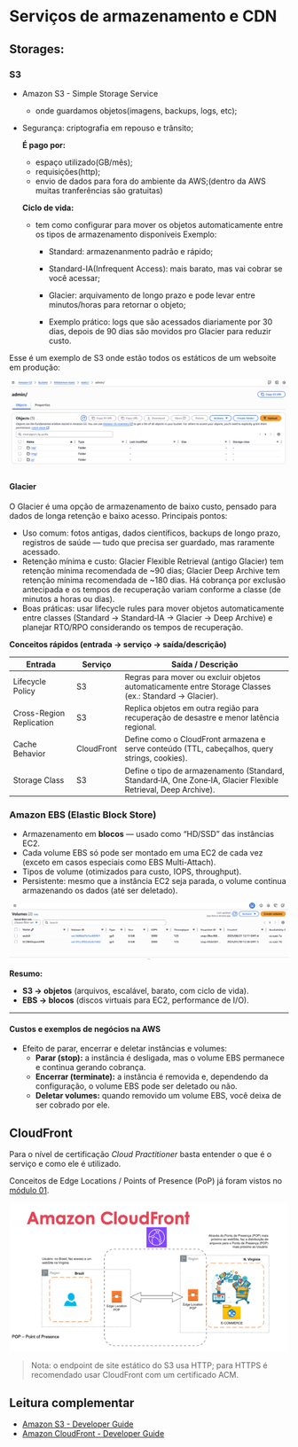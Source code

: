# Serviços de armazenamento e CDN

## Storages:

### S3

- Amazon S3 - Simple Storage Service
  - onde guardamos objetos(imagens, backups, logs, etc);
- Segurança: criptografia em repouso e trânsito;

  **É pago por:**
  - espaço utilizado(GB/mês);
  - requisições(http);
  - envio de dados para fora do ambiente da AWS;(dentro da AWS muitas tranferências são gratuitas)
  

  **Ciclo de vida:**
  - tem como configurar para mover os objetos automaticamente entre os tipos de armazenamento disponíveis
    Exemplo:
    - Standard: armazenanmento padrão e rápido;
    - Standard-IA(Infrequent Access): mais barato, mas vai cobrar se você acessar;
    - Glacier: arquivamento de longo prazo e pode levar entre minutos/horas para retornar o objeto;
    
    - Exemplo prático: logs que são acessados diariamente por 30 dias, depois de 90 dias são movidos pro Glacier para reduzir custo.

Esse é um exemplo de S3 onde estão todos os estáticos de um websoite em produção:

![alt text](./images/bucketS3assets.png)

#### Glacier

O Glacier é uma opção de armazenamento de baixo custo, pensado para dados de longa retenção e baixo acesso. Principais pontos:

- Uso comum: fotos antigas, dados científicos, backups de longo prazo, registros de saúde — tudo que precisa ser guardado, mas raramente acessado.
- Retenção mínima e custo: Glacier Flexible Retrieval (antigo Glacier) tem retenção mínima recomendada de ~90 dias; Glacier Deep Archive tem retenção mínima recomendada de ~180 dias. Há cobrança por exclusão antecipada e os tempos de recuperação variam conforme a classe (de minutos a horas ou dias).
- Boas práticas: usar lifecycle rules para mover objetos automaticamente entre classes (Standard → Standard‑IA → Glacier → Deep Archive) e planejar RTO/RPO considerando os tempos de recuperação.

**Conceitos rápidos (entrada → serviço → saída/descrição)**

| Entrada | Serviço | Saída / Descrição |
|---|---|---|
| Lifecycle Policy | S3 | Regras para mover ou excluir objetos automaticamente entre Storage Classes (ex.: Standard → Glacier). |
| Cross-Region Replication | S3 | Replica objetos em outra região para recuperação de desastre e menor latência regional. |
| Cache Behavior | CloudFront | Define como o CloudFront armazena e serve conteúdo (TTL, cabeçalhos, query strings, cookies). |
| Storage Class | S3 | Define o tipo de armazenamento (Standard, Standard‑IA, One Zone‑IA, Glacier Flexible Retrieval, Deep Archive). |

### Amazon EBS (Elastic Block Store)
- Armazenamento em **blocos** — usado como “HD/SSD” das instâncias EC2.
- Cada volume EBS só pode ser montado em uma EC2 de cada vez (exceto em casos especiais como EBS Multi-Attach).
- Tipos de volume (otimizados para custo, IOPS, throughput).
- Persistente: mesmo que a instância EC2 seja parada, o volume continua armazenando os dados (até ser deletado).


![alt text](./images/ebsVolumes.png)

**Resumo:**
- **S3 → objetos** (arquivos, escalável, barato, com ciclo de vida).
- **EBS → blocos** (discos virtuais para EC2, performance de I/O).

---
#### Custos e exemplos de negócios na AWS


- Efeito de parar, encerrar e deletar instâncias e volumes:  
  - **Parar (stop):** a instância é desligada, mas o volume EBS permanece e continua gerando cobrança.  
  - **Encerrar (terminate):** a instância é removida e, dependendo da configuração, o volume EBS pode ser deletado ou não.  
  - **Deletar volumes:** quando removido um volume EBS, você deixa de ser cobrado por ele.



## CloudFront

Para o nível de certificação *Cloud Practitioner* basta entender o que é o serviço e como ele é utilizado.

Conceitos de Edge Locations / Points of Presence (PoP) já foram vistos no [módulo 01](../Module01/module01.md#como-entender-a-estrutura-da-nuvem).

<p align="center">
	<img src="./images/diagramCloudfront.png" alt="Diagrama CloudFront e Edge Locations" />
</p>

> Nota: o endpoint de site estático do S3 usa HTTP; para HTTPS é recomendado usar CloudFront com um certificado ACM.

## Leitura complementar

- [Amazon S3 - Developer Guide](https://docs.aws.amazon.com/AmazonS3/latest/userguide/)
- [Amazon CloudFront - Developer Guide](https://docs.aws.amazon.com/AmazonCloudFront/latest/DeveloperGuide/)

